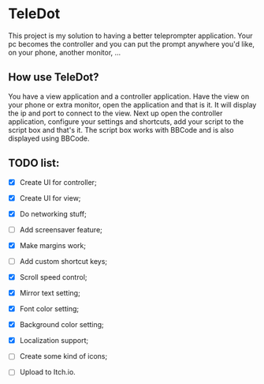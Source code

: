 # TeleDot

This project is my solution to having a better teleprompter application. Your pc becomes the controller and you can put the prompt anywhere you'd like, on your phone, another monitor, ... 

## How use TeleDot?

You have a view application and a controller application. Have the view on your phone or extra monitor, open the application and that is it. It will display the ip and port to connect to the view. Next up open the controller application, configure your settings and shortcuts, add your script to the script box and that's it. The script box works with BBCode and is also displayed using BBCode.



## TODO list:

- [x] Create UI for controller;
- [x] Create UI for view;
- [x] Do networking stuff;
- [ ] Add screensaver feature;
- [x] Make margins work;
- [ ] Add custom shortcut keys;
- [x] Scroll speed control;
- [x] Mirror text setting;
- [x] Font color setting;
- [x] Background color setting;
- [x] Localization support;
- [ ] Create some kind of icons;
- [ ] Upload to Itch.io.

